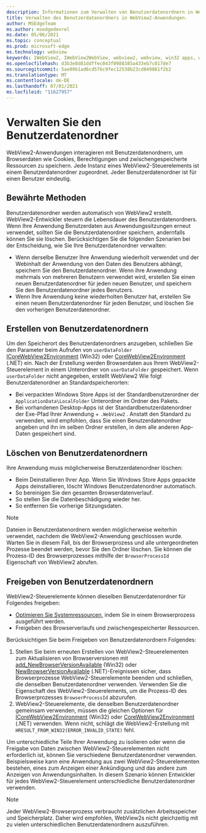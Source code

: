 ```yaml
---
description: Informationen zum Verwalten von Benutzerdatenordnern in WebView2-Anwendungen
title: Verwalten des Benutzerdatenordners in WebView2-Anwendungen.
author: MSEdgeTeam
ms.author: msedgedevrel
ms.date: 05/06/2021
ms.topic: conceptual
ms.prod: microsoft-edge
ms.technology: webview
keywords: IWebView2, IWebView2WebView, webview2, webview, win32 apps, win32, edge, ICoreWebView2, ICoreWebView2Host, browser control, edge html, user data folder
ms.openlocfilehash: d3b3e8d81ddffec043f0988385a433eb7c817de7
ms.sourcegitcommit: 5ae09b1ad6cd576c9fec12538b23cd849861f2b2
ms.translationtype: MT
ms.contentlocale: de-DE
ms.lasthandoff: 07/01/2021
ms.locfileid: "11627957"
---
```

# <a name="manage-the-user-data-folder"></a>Verwalten Sie den Benutzerdatenordner  

WebView2-Anwendungen interagieren mit Benutzerdatenordnern, um Browserdaten wie Cookies, Berechtigungen und zwischengespeicherte Ressourcen zu speichern.  Jede Instanz eines WebView2-Steuerelements ist einem Benutzerdatenordner zugeordnet.  Jeder Benutzerdatenordner ist für einen Benutzer eindeutig.  

## <a name="best-practices"></a>Bewährte Methoden  

Benutzerdatenordner werden automatisch von WebView2 erstellt.  WebView2-Entwickler steuern die Lebensdauer des Benutzerdatenordners.  Wenn Ihre Anwendung Benutzerdaten aus Anwendungssitzungen erneut verwendet, sollten Sie die Benutzerdatenordner speichern, andernfalls können Sie sie löschen.  Berücksichtigen Sie die folgenden Szenarien bei der Entscheidung, wie Sie Ihre Benutzerdatenordner verwalten:  

*   Wenn derselbe Benutzer Ihre Anwendung wiederholt verwendet und der Webinhalt der Anwendung von den Daten des Benutzers abhängt, speichern Sie den Benutzerdatenordner.  Wenn ihre Anwendung mehrmals von mehreren Benutzern verwendet wird, erstellen Sie einen neuen Benutzerdatenordner für jeden neuen Benutzer, und speichern Sie den Benutzerdatenordner jedes Benutzers.
*   Wenn Ihre Anwendung keine wiederholten Benutzer hat, erstellen Sie einen neuen Benutzerdatenordner für jeden Benutzer, und löschen Sie den vorherigen Benutzerdatenordner.  
    
## <a name="create-user-data-folders"></a>Erstellen von Benutzerdatenordnern  

Um den Speicherort des Benutzerdatenordners anzugeben, schließen Sie den Parameter beim Aufrufen von `userDataFolder` [ICoreWebView2Environment](/microsoft-edge/webview2/reference/win32/icorewebview2environment) \(Win32\) oder [CoreWebView2Environment](/dotnet/api/microsoft.web.webview2.core.corewebview2environment) \(.NET\) ein.  Nach der Erstellung werden Browserdaten aus Ihrem WebView2-Steuerelement in einem Unterordner von `userDataFolder` gespeichert.  Wenn `userDataFolder` nicht angegeben, erstellt WebView2 Wie folgt Benutzerdatenordner an Standardspeicherorten:  

*   Bei verpackten Windows Store Apps ist der Standardbenutzerordner der `ApplicationData\LocalFolder` Unterordner im Ordner des Pakets.  
*   Bei vorhandenen Desktop-Apps ist der Standardbenutzerdatenordner der Exe-Pfad Ihrer Anwendung + `.WebView2` .  Anstatt den Standard zu verwenden, wird empfohlen, dass Sie einen Benutzerdatenordner angeben und ihn im selben Ordner erstellen, in dem alle anderen App-Daten gespeichert sind.  
    
## <a name="delete-user-data-folders"></a>Löschen von Benutzerdatenordnern  

Ihre Anwendung muss möglicherweise Benutzerdatenordner löschen:  

*   Beim Deinstallieren Ihrer App.  Wenn Sie Windows Store Apps gepackte Apps deinstallieren, löscht Windows Benutzerdatenordner automatisch.  
*   So bereinigen Sie den gesamten Browserdatenverlauf.  
*   So stellen Sie die Datenbeschädigung wieder her.  
*   So entfernen Sie vorherige Sitzungsdaten.  
    
> [!NOTE]
> Dateien in Benutzerdatenordnern werden möglicherweise weiterhin verwendet, nachdem die WebView2-Anwendung geschlossen wurde.  Warten Sie in diesem Fall, bis der Browserprozess und alle untergeordneten Prozesse beendet werden, bevor Sie den Ordner löschen.  Sie können die Prozess-ID des Browserprozesses mithilfe der `BrowserProcessId` Eigenschaft von WebView2 abrufen.  

## <a name="share-user-data-folders"></a>Freigeben von Benutzerdatenordnern  

WebView2-Steuerelemente können dieselben Benutzerdatenordner für Folgendes freigeben:  

*   [Optimieren Sie Systemressourcen,](../concepts/process-model.md) indem Sie in einem Browserprozess ausgeführt werden.  
*   Freigeben des Browserverlaufs und zwischengespeicherter Ressourcen.  
    
Berücksichtigen Sie beim Freigeben von Benutzerdatenordnern Folgendes:  

1.  Stellen Sie beim erneuten Erstellen von WebView2-Steuerelementen zum Aktualisieren von Browserversionen mit [add_NewBrowserVersionAvailable](/microsoft-edge/webview2/reference/win32/icorewebview2environment#add_newbrowserversionavailable) \(Win32\) oder [NewBrowserVersionAvailable](/dotnet/api/microsoft.web.webview2.core.corewebview2environment.newbrowserversionavailable) \(.NET\)-Ereignissen sicher, dass Browserprozesse WebView2-Steuerelemente beenden und schließen, die denselben Benutzerdatenordner verwenden.  Verwenden Sie die Eigenschaft des WebView2-Steuerelements, um die Prozess-ID des Browserprozesses `BrowserProcessId` abzurufen.  
1.  WebView2-Steuerelemente, die denselben Benutzerdatenordner gemeinsam verwenden, müssen die gleichen Optionen für [ICoreWebView2Environment](/microsoft-edge/webview2/reference/win32/icorewebview2environment) \(Win32\) oder [CoreWebView2Environment](/dotnet/api/microsoft.web.webview2.core.corewebview2environment) \(.NET\) verwenden.  Wenn nicht, schlägt die WebView2-Erstellung mit `HRESULT_FROM_WIN32(ERROR_INVALID_STATE)` fehl.  
    
Um unterschiedliche Teile Ihrer Anwendung zu isolieren oder wenn die Freigabe von Daten zwischen WebView2-Steuerelementen nicht erforderlich ist, können Sie verschiedene Benutzerdatenordner verwenden.  Beispielsweise kann eine Anwendung aus zwei WebView2-Steuerelementen bestehen, eines zum Anzeigen einer Ankündigung und das andere zum Anzeigen von Anwendungsinhalten.  In diesem Szenario können Entwickler für jedes WebView2-Steuerelement unterschiedliche Benutzerdatenordner verwenden.  

> [!NOTE]
> Jeder WebView2-Browserprozess verbraucht zusätzlichen Arbeitsspeicher und Speicherplatz.  Daher wird empfohlen, WebView2s nicht gleichzeitig mit zu vielen unterschiedlichen Benutzerdatenordnern auszuführen.  
